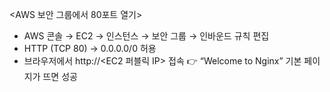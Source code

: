 <AWS 보안 그룹에서 80포트 열기>

- AWS 콘솔 → EC2 → 인스턴스 → 보안 그룹 → 인바운드 규칙 편집
- HTTP (TCP 80) → 0.0.0.0/0 허용
- 브라우저에서 http://<EC2 퍼블릭 IP> 접속
👉 “Welcome to Nginx” 기본 페이지가 뜨면 성공